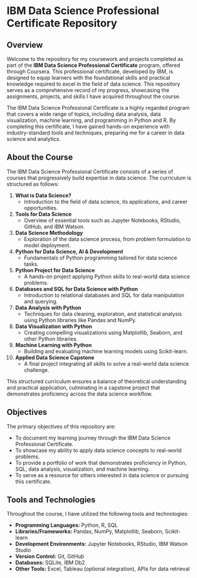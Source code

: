 # IBM Data Science Professional Certificate Repository

## Overview
Welcome to the repository for my coursework and projects completed as part of the **IBM Data Science Professional Certificate** program, offered through Coursera. This professional certificate, developed by IBM, is designed to equip learners with the foundational skills and practical knowledge required to excel in the field of data science. This repository serves as a comprehensive record of my progress, showcasing the assignments, projects, and skills I have acquired throughout the course.

The IBM Data Science Professional Certificate is a highly regarded program that covers a wide range of topics, including data analysis, data visualization, machine learning, and programming in Python and R. By completing this certificate, I have gained hands-on experience with industry-standard tools and techniques, preparing me for a career in data science and analytics.

## About the Course
The IBM Data Science Professional Certificate consists of a series of courses that progressively build expertise in data science. The curriculum is structured as follows:

1. **What is Data Science?**  
   - Introduction to the field of data science, its applications, and career opportunities.
2. **Tools for Data Science**  
   - Overview of essential tools such as Jupyter Notebooks, RStudio, GitHub, and IBM Watson.
3. **Data Science Methodology**  
   - Exploration of the data science process, from problem formulation to model deployment.
4. **Python for Data Science, AI & Development**  
   - Fundamentals of Python programming tailored for data science tasks.
5. **Python Project for Data Science**  
   - A hands-on project applying Python skills to real-world data science problems.
6. **Databases and SQL for Data Science with Python**  
   - Introduction to relational databases and SQL for data manipulation and querying.
7. **Data Analysis with Python**  
   - Techniques for data cleaning, exploration, and statistical analysis using Python libraries like Pandas and NumPy.
8. **Data Visualization with Python**  
   - Creating compelling visualizations using Matplotlib, Seaborn, and other Python libraries.
9. **Machine Learning with Python**  
   - Building and evaluating machine learning models using Scikit-learn.
10. **Applied Data Science Capstone**  
    - A final project integrating all skills to solve a real-world data science challenge.

This structured curriculum ensures a balance of theoretical understanding and practical application, culminating in a capstone project that demonstrates proficiency across the data science workflow.

## Objectives
The primary objectives of this repository are:
- To document my learning journey through the IBM Data Science Professional Certificate.
- To showcase my ability to apply data science concepts to real-world problems.
- To provide a portfolio of work that demonstrates proficiency in Python, SQL, data analysis, visualization, and machine learning.
- To serve as a resource for others interested in data science or pursuing this certificate.

## Tools and Technologies
Throughout the course, I have utilized the following tools and technologies:
- **Programming Languages:** Python, R, SQL
- **Libraries/Frameworks:** Pandas, NumPy, Matplotlib, Seaborn, Scikit-learn
- **Development Environments:** Jupyter Notebooks, RStudio, IBM Watson Studio
- **Version Control:** Git, GitHub
- **Databases:** SQLite, IBM Db2
- **Other Tools:** Excel, Tableau (optional integration), APIs for data retrieval
